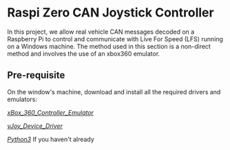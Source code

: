 # Raspi Zero CAN Joystick Controller

In this project, we allow real vehicle CAN messages decoded on a Raspberry Pi to control and communicate with Live For Speed (LFS) running on a Windows machine. The method used in this section is a non-direct method and involves the use of an xbox360 emulator.

## Pre-requisite
On the window's machine, download and install all the required drivers and emulators:

[_xBox_360_Controller_Emulator_](https://www.x360ce.com/)

[_vJoy_Device_Driver_](http://vjoystick.sourceforge.net/joomla256.02/index.php/download-a-install/download)

[_Python3_](https://www.python.org/downloads/) If you haven't already


